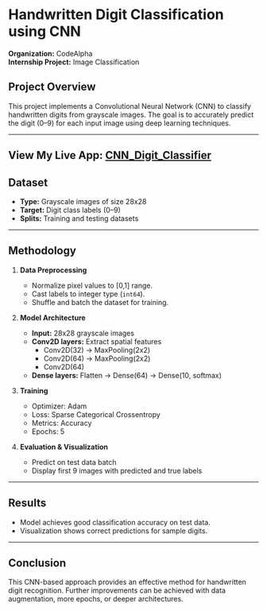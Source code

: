 # Handwritten Digit Classification using CNN

**Organization:** CodeAlpha  
**Internship Project:** Image Classification  

## Project Overview
This project implements a Convolutional Neural Network (CNN) to classify handwritten digits from grayscale images. The goal is to accurately predict the digit (0–9) for each input image using deep learning techniques.

---
View My Live App: [CNN_Digit_Classifier](https://huggingface.co/spaces/ashnaxhaikh/CNN_DigitClassifier)
---

## Dataset
- **Type:** Grayscale images of size 28x28  
- **Target:** Digit class labels (0–9)  
- **Splits:** Training and testing datasets  

---

## Methodology

1. **Data Preprocessing**  
   - Normalize pixel values to [0,1] range.  
   - Cast labels to integer type (`int64`).  
   - Shuffle and batch the dataset for training.  

2. **Model Architecture**  
   - **Input:** 28x28 grayscale images  
   - **Conv2D layers:** Extract spatial features  
     - Conv2D(32) → MaxPooling(2x2)  
     - Conv2D(64) → MaxPooling(2x2)  
     - Conv2D(64)  
   - **Dense layers:** Flatten → Dense(64) → Dense(10, softmax)  

3. **Training**  
   - Optimizer: Adam  
   - Loss: Sparse Categorical Crossentropy  
   - Metrics: Accuracy  
   - Epochs: 5  

4. **Evaluation & Visualization**  
   - Predict on test data batch  
   - Display first 9 images with predicted and true labels  

---

## Results
- Model achieves good classification accuracy on test data.  
- Visualization shows correct predictions for sample digits.  

---

## Conclusion
This CNN-based approach provides an effective method for handwritten digit recognition. Further improvements can be achieved with data augmentation, more epochs, or deeper architectures.
